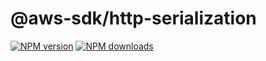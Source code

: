 # @aws-sdk/http-serialization

[![NPM version](https://img.shields.io/npm/v/@aws-sdk/http-serialization.svg)](https://www.npmjs.com/package/@aws-sdk/http-serialization)
[![NPM downloads](https://img.shields.io/npm/dm/@aws-sdk/http-serialization.svg)](https://www.npmjs.com/package/@aws-sdk/http-serialization)
